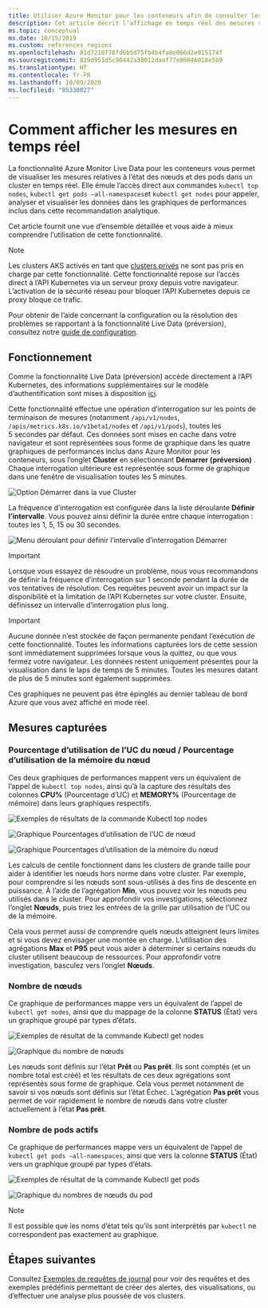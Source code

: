 ```yaml
---
title: Utiliser Azure Monitor pour les conteneurs afin de consulter les mesures en temps réel | Microsoft Docs
description: Cet article décrit l’affichage en temps réel des mesures sans l’utilisation de kubectl avec Azure Monitor pour les conteneurs.
ms.topic: conceptual
ms.date: 10/15/2019
ms.custom: references_regions
ms.openlocfilehash: 81d7210778fd6b5d75fb4b4fa8e066d2e015174f
ms.sourcegitcommit: 829d951d5c90442a38012daaf77e86046018e5b9
ms.translationtype: HT
ms.contentlocale: fr-FR
ms.lasthandoff: 10/09/2020
ms.locfileid: "85338027"
---
```

# <a name="how-to-view-metrics-in-real-time"></a>Comment afficher les mesures en temps réel

La fonctionnalité Azure Monitor Live Data pour les conteneurs vous permet de visualiser les mesures relatives à l’état des nœuds et des pods dans un cluster en temps réel. Elle émule l’accès direct aux commandes `kubectl top nodes`, `kubectl get pods –all-namespaces`et `kubectl get nodes` pour appeler, analyser et visualiser les données dans les graphiques de performances inclus dans cette recommandation analytique.

Cet article fournit une vue d’ensemble détaillée et vous aide à mieux comprendre l’utilisation de cette fonctionnalité.

>[!NOTE]
>Les clusters AKS activés en tant que [clusters privés](https://azure.microsoft.com/updates/aks-private-cluster/) ne sont pas pris en charge par cette fonctionnalité. Cette fonctionnalité repose sur l’accès direct à l’API Kubernetes via un serveur proxy depuis votre navigateur. L’activation de la sécurité réseau pour bloquer l’API Kubernetes depuis ce proxy bloque ce trafic.

Pour obtenir de l’aide concernant la configuration ou la résolution des problèmes se rapportant à la fonctionnalité Live Data (préversion), consultez notre [guide de configuration](container-insights-livedata-setup.md).

## <a name="how-it-works"></a>Fonctionnement

Comme la fonctionnalité Live Data (préversion) accède directement à l’API Kubernetes, des informations supplémentaires sur le modèle d’authentification sont mises à disposition [ici](https://kubernetes.io/docs/concepts/overview/kubernetes-api/).

Cette fonctionnalité effectue une opération d’interrogation sur les points de terminaison de mesures (notamment `/api/v1/nodes`, `/apis/metrics.k8s.io/v1beta1/nodes` et `/api/v1/pods`), toutes les 5 secondes par défaut. Ces données sont mises en cache dans votre navigateur et sont représentées sous forme de graphique dans les quatre graphiques de performances inclus dans Azure Monitor pour les conteneurs, sous l’onglet **Cluster** en sélectionnant **Démarrer (préversion)** . Chaque interrogation ultérieure est représentée sous forme de graphique dans une fenêtre de visualisation toutes les 5 minutes.

![Option Démarrer dans la vue Cluster](./media/container-insights-livedata-metrics/cluster-view-go-live-example-01.png)

La fréquence d’interrogation est configurée dans la liste déroulante **Définir l’intervalle**. Vous pouvez ainsi définir la durée entre chaque interrogation : toutes les 1, 5, 15 ou 30 secondes.

![Menu déroulant pour définir l’intervalle d’interrogation Démarrer](./media/container-insights-livedata-metrics/cluster-view-polling-interval-dropdown.png)

>[!IMPORTANT]
>Lorsque vous essayez de résoudre un problème, nous vous recommandons de définir la fréquence d’interrogation sur 1 seconde pendant la durée de vos tentatives de résolution. Ces requêtes peuvent avoir un impact sur la disponibilité et la limitation de l’API Kubernetes sur votre cluster. Ensuite, définissez un intervalle d’interrogation plus long.

>[!IMPORTANT]
>Aucune donnée n’est stockée de façon permanente pendant l’exécution de cette fonctionnalité. Toutes les informations capturées lors de cette session sont immédiatement supprimées lorsque vous la quittez, ou que vous fermez votre navigateur. Les données restent uniquement présentes pour la visualisation dans le laps de temps de 5 minutes. Toutes les mesures datant de plus de 5 minutes sont également supprimées.

Ces graphiques ne peuvent pas être épinglés au dernier tableau de bord Azure que vous avez affiché en mode réel.

## <a name="metrics-captured"></a>Mesures capturées

### <a name="node-cpu-utilization---node-memory-utilization-"></a>Pourcentage d’utilisation de l’UC du nœud / Pourcentage d’utilisation de la mémoire du nœud

Ces deux graphiques de performances mappent vers un équivalent de l’appel de `kubectl top nodes`, ainsi qu’à la capture des résultats des colonnes **CPU%** (Pourcentage d’UC) et **MEMORY%** (Pourcentage de mémoire) dans leurs graphiques respectifs.

![Exemples de résultats de la commande Kubectl top nodes](./media/container-insights-livedata-metrics/kubectl-top-nodes-example.png)

![Graphique Pourcentages d’utilisation de l’UC de nœud](./media/container-insights-livedata-metrics/cluster-view-node-cpu-util.png)

![Graphique Pourcentages d’utilisation de la mémoire du nœud](./media/container-insights-livedata-metrics/cluster-view-node-memory-util.png)

Les calculs de centile fonctionnent dans les clusters de grande taille pour aider à identifier les nœuds hors norme dans votre cluster. Par exemple, pour comprendre si les nœuds sont sous-utilisés à des fins de descente en puissance. À l’aide de l’agrégation **Min**, vous pouvez voir les nœuds peu utilisés dans le cluster. Pour approfondir vos investigations, sélectionnez l’onglet **Nœuds**, puis triez les entrées de la grille par utilisation de l’UC ou de la mémoire.

Cela vous permet aussi de comprendre quels nœuds atteignent leurs limites et si vous devez envisager une montée en charge. L’utilisation des agrégations **Max** et **P95** peut vous aider à déterminer si certains nœuds du cluster utilisent beaucoup de ressources. Pour approfondir votre investigation, basculez vers l’onglet **Nœuds**.

### <a name="node-count"></a>Nombre de nœuds

Ce graphique de performances mappe vers un équivalent de l’appel de `kubectl get nodes`, ainsi que du mappage de la colonne **STATUS** (État) vers un graphique groupé par types d’états.

![Exemples de résultat de la commande Kubectl get nodes](./media/container-insights-livedata-metrics/kubectl-get-nodes-example.png)

![Graphique du nombre de nœuds](./media/container-insights-livedata-metrics/cluster-view-node-count-01.png)

Les nœuds sont définis sur l’état **Prêt** ou **Pas prêt**. Ils sont comptés (et un nombre total est créé) et les résultats de ces deux agrégations sont représentés sous forme de graphique.
Cela vous permet notamment de savoir si vos nœuds sont définis sur l’état Échec. L’agrégation **Pas prêt** vous permet de voir rapidement le nombre de nœuds dans votre cluster actuellement à l’état **Pas prêt**.

### <a name="active-pod-count"></a>Nombre de pods actifs

Ce graphique de performances mappe vers un équivalent de l’appel de `kubectl get pods –all-namespaces`, ainsi que vers la colonne **STATUS** (État) vers un graphique groupé par types d’états.

![Exemples de résultat de la commande Kubectl get pods](./media/container-insights-livedata-metrics/kubectl-get-pods-example.png)

![Graphique du nombres de nœuds du pod](./media/container-insights-livedata-metrics/cluster-view-node-pod-count.png)

>[!NOTE]
>Il est possible que les noms d’état tels qu’ils sont interprétés par `kubectl` ne correspondent pas exactement au graphique.

## <a name="next-steps"></a>Étapes suivantes

Consultez [Exemples de requêtes de journal](container-insights-log-search.md#search-logs-to-analyze-data) pour voir des requêtes et des exemples prédéfinis permettant de créer des alertes, des visualisations, ou d’effectuer une analyse plus poussée de vos clusters.
